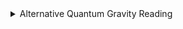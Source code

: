 <details>
  <summary>Alternative Quantum Gravity Reading</summary>
  This will be where the alternative quantum gravity reading sits. 
</details>
